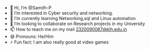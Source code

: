 - 👋 Hi, I’m @Samith-P
- 👀 I’m interested in Cyber security and networking.
- 🌱 I’m currently learning Networking,sql and Linux automation
- 💞️ I’m looking to collaborate on Research projects in my University 
- 📫 How to reach me on my mail 2320090067@klh.edu.in
- 😄 Pronouns: He/Him
- ⚡ Fun fact: I am also really good at video games

<!---
Samith-P/Samith-P is a ✨ special ✨ repository because its `README.md` (this file) appears on your GitHub profile.
You can click the Preview link to take a look at your changes.
--->
